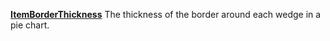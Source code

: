 [**ItemBorderThickness**](properties-color-border.md) The thickness of the border around each wedge in a pie chart.
